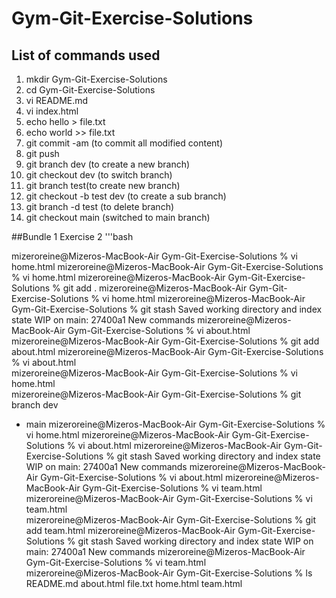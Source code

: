 # Gym-Git-Exercise-Solutions
## List of commands used
1. mkdir Gym-Git-Exercise-Solutions
2. cd Gym-Git-Exercise-Solutions
3. vi README.md
4. vi index.html
5. echo hello > file.txt
6. echo world >> file.txt
7. git commit -am (to commit all modified content)
8. git push
9. git branch dev (to create a new branch)
10. git checkout dev (to switch branch)
11. git branch test(to create new branch)
12. git checkout -b test dev (to create a sub branch)
13. git branch -d test (to delete branch)
14. git checkout main (switched to main branch)

##Bundle 1 Exercise 2
'''bash

mizeroreine@Mizeros-MacBook-Air Gym-Git-Exercise-Solutions % vi home.html
mizeroreine@Mizeros-MacBook-Air Gym-Git-Exercise-Solutions % vi home.html
mizeroreine@Mizeros-MacBook-Air Gym-Git-Exercise-Solutions % git add .
mizeroreine@Mizeros-MacBook-Air Gym-Git-Exercise-Solutions % vi home.html
mizeroreine@Mizeros-MacBook-Air Gym-Git-Exercise-Solutions % git stash
Saved working directory and index state WIP on main: 27400a1 New commands
mizeroreine@Mizeros-MacBook-Air Gym-Git-Exercise-Solutions % vi about.html
mizeroreine@Mizeros-MacBook-Air Gym-Git-Exercise-Solutions % git add about.html
mizeroreine@Mizeros-MacBook-Air Gym-Git-Exercise-Solutions % vi about.html     
mizeroreine@Mizeros-MacBook-Air Gym-Git-Exercise-Solutions % vi home.html      
mizeroreine@Mizeros-MacBook-Air Gym-Git-Exercise-Solutions % git branch
  dev
* main
mizeroreine@Mizeros-MacBook-Air Gym-Git-Exercise-Solutions % vi home.html
mizeroreine@Mizeros-MacBook-Air Gym-Git-Exercise-Solutions % vi about.html
mizeroreine@Mizeros-MacBook-Air Gym-Git-Exercise-Solutions % git stash
Saved working directory and index state WIP on main: 27400a1 New commands
mizeroreine@Mizeros-MacBook-Air Gym-Git-Exercise-Solutions % vi about.html
mizeroreine@Mizeros-MacBook-Air Gym-Git-Exercise-Solutions % vi team.html
mizeroreine@Mizeros-MacBook-Air Gym-Git-Exercise-Solutions % vi team.html     
mizeroreine@Mizeros-MacBook-Air Gym-Git-Exercise-Solutions % git add team.html
mizeroreine@Mizeros-MacBook-Air Gym-Git-Exercise-Solutions % git stash
Saved working directory and index state WIP on main: 27400a1 New commands
mizeroreine@Mizeros-MacBook-Air Gym-Git-Exercise-Solutions % vi team.html     
mizeroreine@Mizeros-MacBook-Air Gym-Git-Exercise-Solutions % ls
README.md	about.html	file.txt	home.html	team.html

